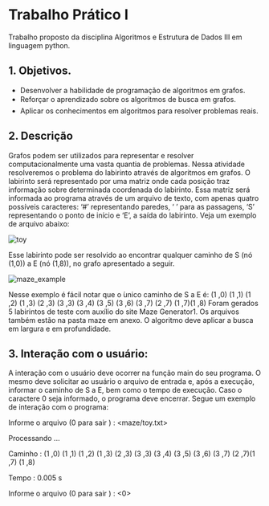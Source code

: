 # Trabalho Prático I

Trabalho proposto da disciplina Algoritmos e Estrutura de Dados III em linguagem python.

## 1. Objetivos.

- Desenvolver a habilidade de programação de algoritmos em grafos.
- Reforçar o aprendizado sobre os algoritmos de busca em grafos.
- Aplicar os conhecimentos em algoritmos para resolver problemas reais.
  
## 2. Descrição

Grafos podem ser utilizados para representar e resolver computacionalmente uma vasta quantia de problemas. Nessa atividade resolveremos o problema do labirinto através de algoritmos em grafos. O labirinto será representado por uma matriz onde cada posição traz informação sobre determinada coordenada do labirinto. Essa matriz será informada ao programa através de um arquivo de texto, com apenas quatro possíveis caracteres: ‘#’ representando paredes, ‘ ’ para as passagens, ‘S’ representando o ponto de início e ‘E’, a saída do labirinto. Veja um exemplo de arquivo abaixo:

![toy](https://github.com/user-attachments/assets/4c09e5a5-7a11-434c-adef-217d5dcf44ac)

Esse labirinto pode ser resolvido ao encontrar qualquer caminho de S (nó (1,0)) a E (nó (1,8)), no grafo apresentado a seguir.

![maze_example](https://github.com/user-attachments/assets/ab91550f-44dc-43ea-b51d-618bdcb37511)

Nesse exemplo é fácil notar que o ́unico caminho de S a E é:
(1 ,0) (1 ,1) (1 ,2) (1 ,3) (2 ,3) (3 ,3) (3 ,4) (3 ,5) (3 ,6) (3 ,7) (2 ,7) (1 ,7)(1 ,8)
Foram gerados 5 labirintos de teste com auxílio do site Maze Generator1. Os arquivos também estão na pasta maze em anexo.
O algoritmo deve aplicar a busca em largura e em profundidade.

## 3. Interação com o usuário:

A interação com o usuário deve ocorrer na função main do seu programa. O mesmo deve solicitar ao usuário o arquivo de entrada e, após a execução, informar o caminho de S a E, bem como o tempo de execução. Caso o caractere 0 seja informado, o programa deve encerrar. Segue um exemplo de interação com o programa:

Informe o arquivo (0 para sair ) : <maze/toy.txt>

Processando ...

Caminho : (1 ,0) (1 ,1) (1 ,2) (1 ,3) (2 ,3) (3 ,3) (3 ,4) (3 ,5) (3 ,6) (3 ,7) (2 ,7)(1 ,7) (1 ,8)

Tempo : 0.005 s

Informe o arquivo (0 para sair ) : <0>
